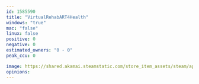 ```yaml
---
id: 1585590
title: "VirtualRehabART4Health"
windows: "true"
mac: "false"
linux: false
positive: 0
negative: 0
estimated_owners: "0 - 0"
peak_ccu: 0

image: https://shared.akamai.steamstatic.com/store_item_assets/steam/apps/1585590/header.jpg?t=1620549874
opinions:
---
```


